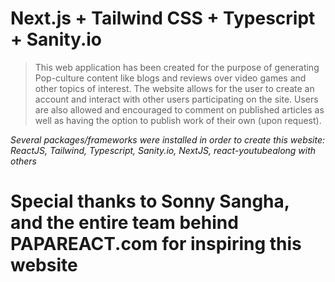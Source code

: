 # Next.js + Tailwind CSS + Typescript + Sanity.io


> This web application has been created for the purpose of generating Pop-culture content like blogs and reviews over video games and other topics of interest.
> The website allows for the user to create an account and interact with other users participating on the site. Users are also allowed and encouraged to comment on published articles as well as having the option to publish work of their own (upon request).

*Several packages/frameworks were installed in order to create this website: ReactJS, Tailwind, Typescript, Sanity.io, NextJS, react-youtubealong with others* 

# Special thanks to Sonny Sangha, and the entire team behind PAPAREACT.com for inspiring this website 